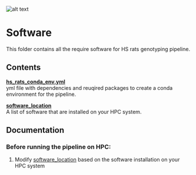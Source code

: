 ![alt text](https://secureservercdn.net/198.71.233.106/h9j.d46.myftpupload.com/wp-content/uploads/2019/09/palmerlab-logo.png)
# Software   
This folder contains all the require software for HS rats genotyping pipeline.  

## Contents
**[hs_rats_conda_env.yml](hs_rats_conda_env.yml)**  
yml file with dependencies and reuqired packages to create a conda environment for the pipeline.   

**[software_location](software_location)**  
A list of software that are installed on your HPC system.

## Documentation  
### Before running the pipeline on HPC:
1. Modify [software_location](software_location) based on the software installation on your HPC system
